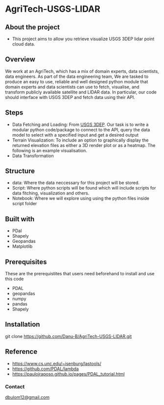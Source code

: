 # AgriTech-USGS-LIDAR

## About the project
- This project aims to allow you retrieve visualize USGS 3DEP lidar point cloud data.
## Overview 

We work at an AgriTech, which has a mix of domain experts, data scientists, data engineers. As part of the data engineering team, We are tasked to produce an easy to use, reliable and well designed python module that domain experts and data scientists can use to fetch, visualise, and transform publicly available satellite and LIDAR data. In particular, our code should interface with USGS 3DEP and fetch data using their API. 

## Steps 
- Data Fetching and Loading: From [USGS 3DEP](https://registry.opendata.aws/usgs-lidar/). Our task is to write a modular python code/package to connect to the API, query the data model to select with  a specified input and get a desired output
- Terrain Visualization: To include an option to graphically display the returned elevation files as either a 3D render plot or as a heatmap. The following is an example visualisation.
- Data Transformation

## Structure 
- data: Where the data neccessary for this project will be stored.
- Script: Where python scripts will be found which will include scripts for data fitching, visualization and others.
- Notebook: Where we will explore using using the python files inside script folder

## Built with 
- PDal
- Shapely
- Geopandas
- Matplotlib

## Prerequisites
These are the prerequistites that users need beforehand to install and use this code

- PDAL
- geopandas
- numpy
- pandas
- Shapely

## Installation
git clone https://github.com/Danu-B/AgriTech-USGS-LIDAR.git

## Reference
- https://www.cs.unc.edu/~isenburg/lastools/
- https://github.com/PDAL/lambda 
- https://paulojraposo.github.io/pages/PDAL_tutorial.html 

### Contact 
dbulom12@gmail.com

 



